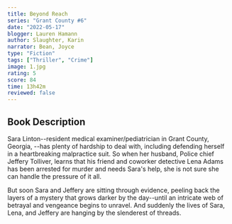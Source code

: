 ```yaml
---
title: Beyond Reach
series: "Grant County #6"
date: "2022-05-17"
blogger: Lauren Hamann
author: Slaughter, Karin
narrator: Bean, Joyce
type: "Fiction"
tags: ["Thriller", "Crime"]
image: 1.jpg
rating: 5
score: 84
time: 13h42m
reviewed: false
---
```


## Book Description

Sara Linton--resident medical examiner/pediatrician in Grant County, Georgia, --has plenty of hardship to deal with, including defending herself in a heartbreaking malpractice suit. So when her husband, Police chief Jeffery Tolliver, learns that his friend and coworker detective Lena Adams has been arrested for murder and needs Sara's help, she is not sure she can handle the pressure of it all.

But soon Sara and Jeffery are sitting through evidence, peeling back the layers of a mystery that grows darker by the day--until an intricate web of betrayal and vengeance begins to unravel. And suddenly the lives of Sara, Lena, and Jeffery are hanging by the slenderest of threads.
